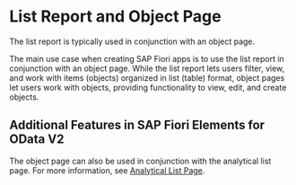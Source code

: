 <!-- loioc0eec49db81a441e878f528c8f3d28de -->

# List Report and Object Page

The list report is typically used in conjunction with an object page.

The main use case when creating SAP Fiori apps is to use the list report in conjunction with an object page. While the list report lets users filter, view, and work with items \(objects\) organized in list \(table\) format, object pages let users work with objects, providing functionality to view, edit, and create objects.



<a name="loioc0eec49db81a441e878f528c8f3d28de__section_i1y_dsl_ymb"/>

## Additional Features in SAP Fiori Elements for OData V2

The object page can also be used in conjunction with the analytical list page. For more information, see [Analytical List Page](analytical-list-page-3d33684.md).

